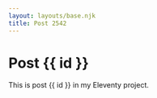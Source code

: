 ```yaml
---
layout: layouts/base.njk
title: Post 2542
---
```


# Post {{ id }}

This is post {{ id }} in my Eleventy project.

